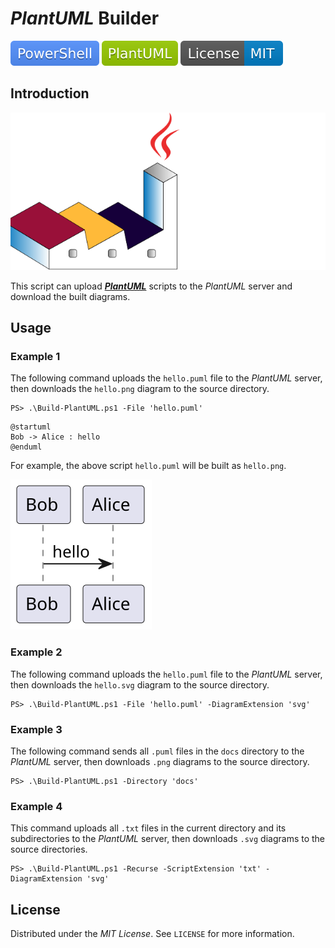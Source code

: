 # *PlantUML* Builder

![PowerShell](badges/PowerShell.svg)
![PlantUML](badges/PlantUML.svg)
![License](badges/License-MIT.svg)

## Introduction

![Cover](Cover.png)

This script can upload [***PlantUML***](https://plantuml.com) scripts to the *PlantUML* server and download the built diagrams.

## Usage

### Example 1

The following command uploads the `hello.puml` file to the *PlantUML* server, then downloads the `hello.png` diagram to the source directory.

```console
PS> .\Build-PlantUML.ps1 -File 'hello.puml'
```

```puml
@startuml
Bob -> Alice : hello
@enduml
```

For example, the above script `hello.puml` will be built as `hello.png`.

![Hello](Hello.svg)

### Example 2

The following command uploads the `hello.puml` file to the *PlantUML* server, then downloads the `hello.svg` diagram to the source directory.

```console
PS> .\Build-PlantUML.ps1 -File 'hello.puml' -DiagramExtension 'svg'
```

### Example 3

The following command sends all `.puml` files in the `docs` directory to the *PlantUML* server, then downloads `.png` diagrams to the source directory.

```console
PS> .\Build-PlantUML.ps1 -Directory 'docs'
```

### Example 4

This command uploads all `.txt` files in the current directory and its subdirectories to the *PlantUML* server, then downloads `.svg` diagrams to the source directories.

```console
PS> .\Build-PlantUML.ps1 -Recurse -ScriptExtension 'txt' -DiagramExtension 'svg'
```

## License

Distributed under the *MIT License*. See `LICENSE` for more information.